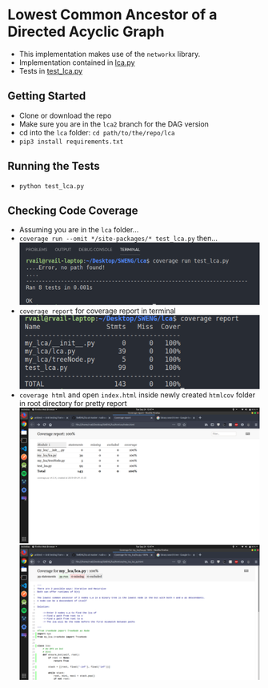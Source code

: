 # Lowest Common Ancestor of a Directed Acyclic Graph

+   This implementation makes use of the `networkx` library.
+   Implementation contained in [lca.py](https://github.com/rvailnaveed/SWENG/blob/lca2/lca/my_lca/lca.py)
+   Tests in [test_lca.py](https://github.com/rvailnaveed/SWENG/blob/lca2/lca/test_lca.py)

## Getting Started
+   Clone or download the repo 
+   Make sure you are in the `lca2` branch for the DAG version
+   cd into the `lca` folder: `cd path/to/the/repo/lca`
+   `pip3 install requirements.txt`

## Running the Tests
+   `python test_lca.py`

## Checking Code Coverage
+   Assuming you are in the `lca` folder...
+   `coverage run --omit */site-packages/* test_lca.py` then...
![](pics/coverage_run.png)
+   `coverage report` for coverage report in terminal
![](pics/report.png)
+   `coverage html` and open `index.html` inside newly created `htmlcov` folder in root directory for pretty report
![](pics/1.png)
![](pics/2.png)

